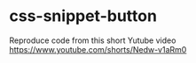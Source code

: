 # css-snippet-button

Reproduce code from this short Yutube video
https://www.youtube.com/shorts/Nedw-v1aRm0
